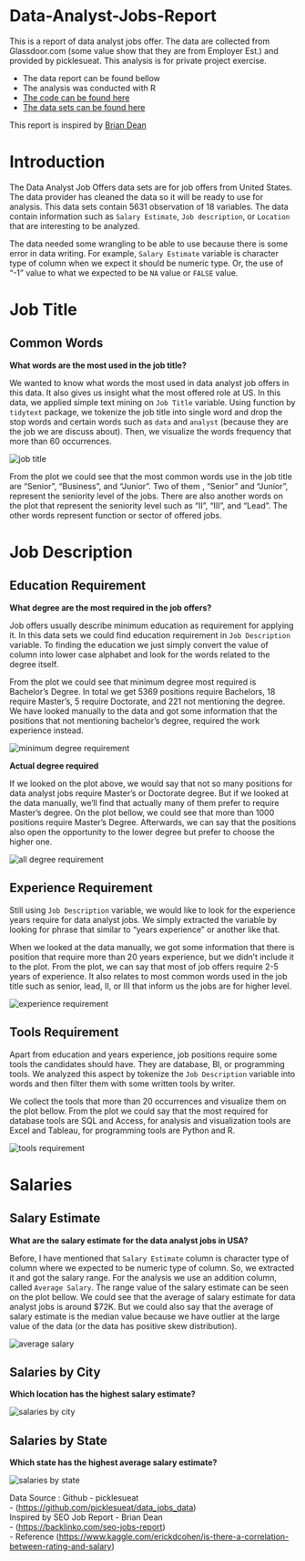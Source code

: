 # Data-Analyst-Jobs-Report

This is a report of data analyst jobs offer. The data are collected from
Glassdoor.com (some value show that they are from Employer Est.) and
provided by picklesueat. This analysis is for private project exercise.

  - The data report can be found bellow  
  - The analysis was conducted with R  
  - [The code can be found here](https://github.com/TiaraEsyPramukti/Data-Analyst-Jobs-Report/blob/master/data_analyst_job_offers_report.Rmd)  
  - [The data sets can be found
    here](https://github.com/picklesueat/data_jobs_data)

This report is inspired by [Brian
Dean](https://backlinko.com/seo-jobs-report)

# Introduction

The Data Analyst Job Offers data sets are for job offers from United
States. The data provider has cleaned the data so it will be ready to
use for analysis. This data sets contain 5631 observation of 18
variables. The data contain information such as `Salary Estimate`, `Job
description`, or `Location` that are interesting to be analyzed.

The data needed some wrangling to be able to use because there is some
error in data writing. For example, `Salary Estimate` variable is
character type of column when we expect it should be numeric type. Or,
the use of “-1” value to what we expected to be `NA` value or `FALSE`
value.

# Job Title

## Common Words

**What words are the most used in the job title?**

We wanted to know what words the most used in data analyst job offers in
this data. It also gives us insight what the most offered role at US. In
this data, we applied simple text mining on `Job Title` variable. Using
function by `tidytext` package, we tokenize the job title into single
word and drop the stop words and certain words such as `data` and
`analyst` (because they are the job we are discuss about). Then, we
visualize the words frequency that more than 60 occurrences.

![job
title](https://github.com/TiaraEsyPramukti/Data-Analyst-Jobs-Report/blob/master/the_most_common_words_job_titles.png)

From the plot we could see that the most common words use in the job
title are “Senior”, “Business”, and “Junior”. Two of them , “Senior” and
“Junior”, represent the seniority level of the jobs. There are also
another words on the plot that represent the seniority level such as
“II”, “III”, and “Lead”. The other words represent function or
sector of offered jobs.

# Job Description

## Education Requirement

**What degree are the most required in the job offers?**

Job offers usually describe minimum education as requirement for
applying it. In this data sets we could find education requirement in
`Job Description` variable. To finding the education we just simply
convert the value of column into lower case alphabet and look for the
words related to the degree itself.

From the plot we could see that minimum degree most required is
Bachelor’s Degree. In total we get 5369 positions require Bachelors,
18 require Master’s, 5 require Doctorate, and 221 not mentioning the
degree. We have looked manually to the data and got some information
that the positions that not mentioning bachelor’s degree, required the
work experience instead.

![minimum degree
requirement](https://github.com/TiaraEsyPramukti/Data-Analyst-Jobs-Report/blob/master/minimum_degree_required.png)

**Actual degree required**

If we looked on the plot above, we would say that not so many positions
for data analyst jobs require Master’s or Doctorate degree. But if we
looked at the data manually, we’ll find that actually many of them
prefer to require Master’s degree. On the plot bellow, we could see that
more than 1000 positions require Master’s Degree. Afterwards, we can say
that the positions also open the opportunity to the lower degree but
prefer to choose the higher one.

![all degree
requirement](https://github.com/TiaraEsyPramukti/Data-Analyst-Jobs-Report/blob/master/the_degree_required.png)

## Experience Requirement

Still using `Job Description` variable, we would like to look for the
experience years require for data analyst jobs. We simply extracted the
variable by looking for phrase that similar to “years experience” or
another like that.

When we looked at the data manually, we got some information that there
is position that require more than 20 years experience, but we didn’t
include it to the plot. From the plot, we can say that most of job
offers require 2-5 years of experience. It also relates to most common
words used in the job title such as senior, lead, II, or III that inform
us the jobs are for higher level.

![experience
requirement](https://github.com/TiaraEsyPramukti/Data-Analyst-Jobs-Report/blob/master/the_years_experience_required.png)

## Tools Requirement

Apart from education and years experience, job positions require some
tools the candidates should have. They are database, BI, or programming
tools. We analyzed this aspect by tokenize the `Job Description`
variable into words and then filter them with some written tools by
writer.

We collect the tools that more than 20 occurrences and visualize them on
the plot bellow. From the plot we could say that the most required for
database tools are SQL and Access, for analysis and visualization tools
are Excel and Tableau, for programming tools are Python and R.

![tools
requirement](https://github.com/TiaraEsyPramukti/Data-Analyst-Jobs-Report/blob/master/the_tools_required.png)

# Salaries

## Salary Estimate

**What are the salary estimate for the data analyst jobs in USA?**

Before, I have mentioned that `Salary Estimate` column is character type
of column where we expected to be numeric type of column. So, we
extracted it and got the salary range. For the analysis we use an
addition column, called `Average Salary`. The range value of the salary
estimate can be seen on the plot bellow. We could see that the average
of salary estimate for data analyst jobs is around $72K. But we could
also say that the average of salary estimate is the median value because
we have outlier at the large value of the data (or the data has positive
skew distribution).

![average
salary](https://github.com/TiaraEsyPramukti/Data-Analyst-Jobs-Report/blob/master/average_annual_salary.png)

## Salaries by City

**Which location has the highest salary estimate?**

![salaries by
city](https://github.com/TiaraEsyPramukti/Data-Analyst-Jobs-Report/blob/master/highest_annual_salary_bycity.png)

## Salaries by State

**Which state has the highest average salary estimate?**

![salaries by
state](https://github.com/TiaraEsyPramukti/Data-Analyst-Jobs-Report/blob/master/highest_annual_salary_bystate.png)

Data Source : Github - picklesueat  
\- (<https://github.com/picklesueat/data_jobs_data>)  
Inspired by SEO Job Report - Brian Dean  
\- (<https://backlinko.com/seo-jobs-report>)  
\- Reference
(<https://www.kaggle.com/erickdcohen/is-there-a-correlation-between-rating-and-salary>)
